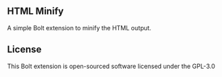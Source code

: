 HTML Minify
---
A simple Bolt extension to minify the HTML output.

## License
This Bolt extension is open-sourced software licensed under the GPL-3.0
